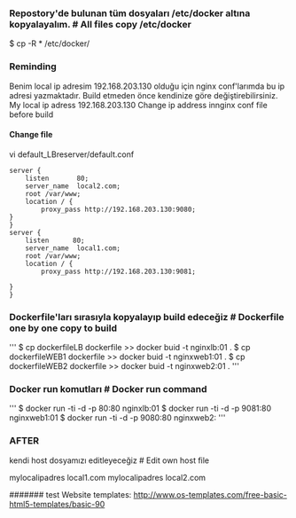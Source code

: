### Repostory'de bulunan tüm dosyaları /etc/docker altına kopyalayalım. # All files copy /etc/docker

$ cp -R * /etc/docker/

### Reminding

Benim local ip adresim 192.168.203.130 olduğu için nginx conf'larımda bu ip adresi yazmaktadır. Build etmeden önce kendinize göre değiştirebilirsiniz.
My local ip adress 192.168.203.130 Change ip address innginx conf file before build

#### Change file
vi default_LBreserver/default.conf
```
server {
    listen       80;
    server_name  local2.com;
    root /var/www;
    location / {
        proxy_pass http://192.168.203.130:9080;
}
}
server {
    listen      80;
    server_name  local1.com;
    root /var/www;
    location / {
        proxy_pass http://192.168.203.130:9081;

}
}
```
### Dockerfile'ları sırasıyla kopyalayıp build edeceğiz # Dockerfile one by one  copy  to build
'''
$ cp dockerfileLB dockerfile >> docker buid -t nginxlb:01 .
$ cp dockerfileWEB1 dockerfile >> docker buid -t nginxweb1:01 .
$ cp dockerfileWEB2 dockerfile >> docker buid -t nginxweb2:01 .
'''
### Docker run komutları # Docker run command
'''
$ docker run -ti -d -p 80:80 nginxlb:01
$ docker run -ti -d -p 9081:80 nginxweb1:01
$ docker run -ti -d -p 9080:80 nginxweb2:
'''
### AFTER
kendi host dosyamızı editleyeceğiz # Edit own host file

mylocalipadres local1.com
mylocalipadres local2.com

#######
test Website templates: http://www.os-templates.com/free-basic-html5-templates/basic-90
